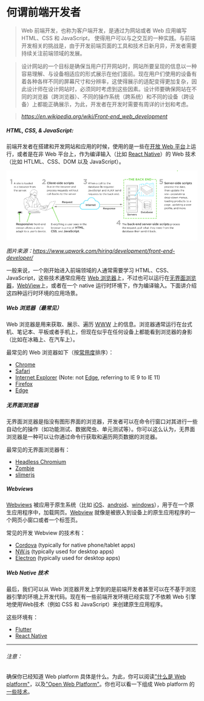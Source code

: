 # 何谓前端开发者

> Web 前端开发，也称为客户端开发，是通过为网站或者 Web 应用编写 HTML、CSS 和 JavaScript， 使得用户可以与之交互的一种实践。与前端开发相关的挑战是，由于开发前端页面的工具和技术日新月异，开发者需要持续关注前端领域的发展。

> 设计网站的一个目标是确保当用户打开网站时，网站所要呈现的信息以一种容易理解、与设备相适应的形式展示在他们面前。现在用户们使用的设备有着各种各样不同的屏幕尺寸和分辨率，这使得展示的适配变得更加复杂，因此设计师在设计网站时，必须同时考虑到这些因素。设计师要确保网站在不同的浏览器（跨浏览器）、不同的操作系统（跨系统）和不同的设备（跨设备）上都能正确展示，为此，开发者在开发时需要有周详的计划和考虑。

><cite>https://en.wikipedia.org/wiki/Front-end_web_development</cite>

##### HTML, CSS, & JavaScript:

前端开发者在搭建和开发网站和应用的时候，使用的是一些在[开放 Web 平台](https://en.wikipedia.org/wiki/Open_Web_Platform)上运行，或者是在非 Web 平台上，作为编译输入（比如 [React Native](https://facebook.github.io/react-native/)）的 Web 技术（比如 HTLML、CSS、DOM 以及 JavaScript）。

![](images/what-is-front-end-dev.png "https://www.upwork.com/hiring/development/front-end-developer/")

<cite>图片来源：<a href="https://www.upwork.com/hiring/development/front-end-developer/">https://www.upwork.com/hiring/development/front-end-developer/</a></cite>

一般来说，一个刚开始进入前端领域的人通常需要学习 HTML、CSS、JavaScript，这些技术通常应用在 [Web 浏览器](https://en.wikipedia.org/wiki/Web_browser)上，不过也可以运行在[无界面浏览器](https://en.wikipedia.org/wiki/Headless_browser)，[WebView](http://developer.telerik.com/featured/what-is-a-webview/)上，或者在一个 native 运行时环境下，作为编译输入。下面讲介绍这四种运行时环境的应用场景。

##### Web 浏览器（最常见）

Web 浏览器是用来获取、展示、遍历 [WWW](https://en.wikipedia.org/wiki/World_Wide_Web) 上的信息。浏览器通常运行在台式机、笔记本、平板或者手机上，但现在似乎在任何设备上都能看到浏览器的身影（比如在冰箱上、在汽车上）。

最常见的 Web 浏览器如下（按[常用度](https://en.wikipedia.org/wiki/Usage_share_of_web_browsers#Summary_tables)排序）：

* [Chrome](http://www.google.com/chrome/)
* [Safari](http://www.apple.com/safari/)
* [Internet Explorer](https://en.wikipedia.org/wiki/Internet_Explorer) (Note: not [Edge](http://dev.modern.ie/), referring to IE 9 to IE 11)
* [Firefox](https://www.mozilla.org/firefox/)
* [Edge](https://www.microsoft.com/en-us/windows/microsoft-edge)

##### 无界面浏览器

无界面浏览器是指没有图形界面的浏览器，开发者可以在命令行窗口对其进行一些自动化的操作（如功能测试、数据爬虫、单元测试等）。你可以这么认为，无界面浏览器是一种可以让你通过命令行获取和遍历网页数据的浏览器。

最常见的无界面浏览器有：

* [Headless Chromium](https://chromium.googlesource.com/chromium/src/+/lkgr/headless/README.md)
* [Zombie](https://github.com/assaf/zombie)
* [slimerjs](http://slimerjs.org/)


##### Webviews

[Webviews](http://developer.telerik.com/featured/what-is-a-webview/) 被应用于原生系统（比如 [iOS](https://developer.apple.com/library/ios/documentation/UIKit/Reference/UIWebView_Class/)、[android](http://developer.android.com/reference/android/webkit/WebView.html)、[windows](https://msdn.microsoft.com/library/windows/apps/windows.ui.xaml.controls.webview.aspx)），用于在一个原生应用程序中，加载网页。[Webview](http://developer.telerik.com/featured/what-is-a-webview/) 就像是被嵌入到设备上的原生应用程序的一个网页小窗口或者一个标签页。

常见的开发 Webview 的技术有：

* [Cordova](https://cordova.apache.org/) (typically for native phone/tablet apps)
* [NW.js](https://github.com/nwjs/nw.js) (typically used for desktop apps)
* [Electron](http://electron.atom.io/) (typically used for desktop apps)

##### Web Native 技术

最后，我们可以从 Web 浏览器开发上学到的是前端开发者甚至可以在不基于浏览器引擎的环境上开发代码。现在有一些前端开发环境已经实现了不依赖 Web 引擎地使用Web技术（例如 CSS 和 JavaScript）来创建原生应用程序。 

这些环境有：

* [Flutter](https://flutter.io/)
* [React Native](https://facebook.github.io/react-native/)

* * *

###### 注意：

确保你已经知道 Web platform 具体是什么。为此，你可以阅读["什么是 Web platform"](http://tess.oconnor.cx/2009/05/what-the-web-platform-is)，以及["Open Web Platform"](https://en.wikipedia.org/wiki/Open_Web_Platform)。你也可以看一下组成 Web platform 的[一些技术](https://platform.html5.org/)。
